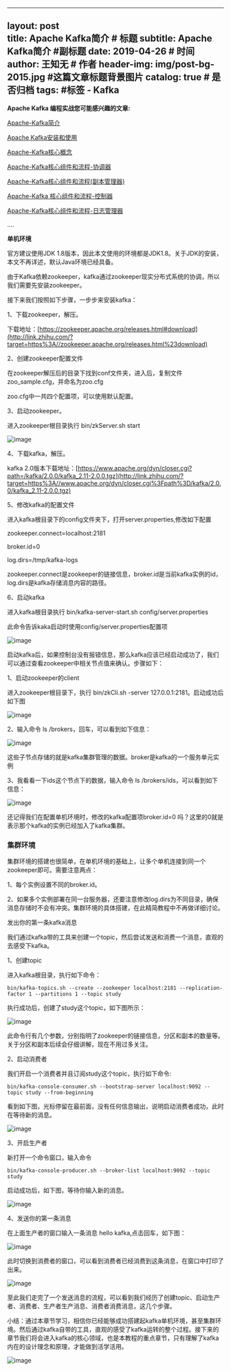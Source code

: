 
---
layout:     post   				    
title:      Apache Kafka简介 				# 标题 
subtitle:   Apache Kafka简介 #副标题
date:       2019-04-26				# 时间
author:     王知无						# 作者
header-img: img/post-bg-2015.jpg 	#这篇文章标题背景图片
catalog: true 						# 是否归档
tags:								#标签
    - Kafka
---

**Apache Kafka 编程实战您可能感兴趣的文章:**

[Apache-Kafka简介](http://link.zhihu.com/?target=http%3A//mp.weixin.qq.com/s%3F__biz%3DMzU3MzgwNTU2Mg%3D%3D%26mid%3D100000482%26idx%3D1%26sn%3D22b13749ed0352cd286eac7697f39f23%26chksm%3D7d3d44774a4acd6189d082976e90087a9a955e6ca12b21193395536643a302ac4c13c88fe212%23rd)

[Apache Kafka安装和使用](http://link.zhihu.com/?target=http%3A//mp.weixin.qq.com/s%3F__biz%3DMzU3MzgwNTU2Mg%3D%3D%26mid%3D100000470%26idx%3D1%26sn%3D41ee111a073c51af4f9e87c2cdc4d584%26chksm%3D7d3d44434a4acd55b67414765a7b79152d7ef430ba00bec8af6cdddd8e8cf161777ee4a15841%23rd)

[Apache-Kafka核心概念](http://link.zhihu.com/?target=http%3A//mp.weixin.qq.com/s%3F__biz%3DMzU3MzgwNTU2Mg%3D%3D%26mid%3D100000472%26idx%3D1%26sn%3D99353b901d1174c3edd4a9ebbe394975%26chksm%3D7d3d444d4a4acd5bf0017210f55ec394abda01d163674d540988ca94863a51411be951711553%23rd)

[Apache-Kafka核心组件和流程-协调器](http://link.zhihu.com/?target=http%3A//mp.weixin.qq.com/s%3F__biz%3DMzU3MzgwNTU2Mg%3D%3D%26mid%3D100000476%26idx%3D1%26sn%3D34b2127b1a09664087e3b2079844c2db%26chksm%3D7d3d44494a4acd5f3bc70d914ae2842409282780d19d57043d168895e55f160b3be7835e2446%23rd)

[Apache-Kafka核心组件和流程(副本管理器)](http://link.zhihu.com/?target=http%3A//mp.weixin.qq.com/s%3F__biz%3DMzU3MzgwNTU2Mg%3D%3D%26mid%3D100000480%26idx%3D1%26sn%3D054cdf620eb82c4ecfaccd226d49d0e0%26chksm%3D7d3d44754a4acd638ca37afcfdaad802bb3dec01758b18cdf2c607ec494526832ee58ff43451%23rd)

[Apache-Kafka 核心组件和流程-控制器](http://link.zhihu.com/?target=http%3A//mp.weixin.qq.com/s%3F__biz%3DMzU3MzgwNTU2Mg%3D%3D%26mid%3D100000474%26idx%3D1%26sn%3Dc9b9d8fbb942f5299eb1d23a9363c0a4%26chksm%3D7d3d444f4a4acd597607e33ee59aad92db50084a5ab7edb84449df6f2f3ecc504e97f05977bb%23rd)

[Apache-Kafka核心组件和流程-日志管理器](http://link.zhihu.com/?target=http%3A//mp.weixin.qq.com/s%3F__biz%3DMzU3MzgwNTU2Mg%3D%3D%26mid%3D100000478%26idx%3D1%26sn%3Deeb3310214d7fa24ca86c4afad421baa%26chksm%3D7d3d444b4a4acd5d1987dc78f89d40a20833cec682b30b9f1a0735a26681f681a38853a6ff63%23rd)

....

**单机环境**

官方建议使用JDK 1.8版本，因此本文使用的环境都是JDK1.8。关于JDK的安装，本文不再详述，默认Java环境已经具备。

由于Kafka依赖zookeeper，kafka通过zookeeper现实分布式系统的协调，所以我们需要先安装zookeeper。

接下来我们按照如下步骤，一步步来安装kafka：

1、下载zookeeper，解压。

下载地址：[https://zookeeper.apache.org/releases.html#download](http://link.zhihu.com/?target=https%3A//zookeeper.apache.org/releases.html%23download)

2、创建zookeeper配置文件

在zookeeper解压后的目录下找到conf文件夹，进入后，复制文件zoo_sample.cfg，并命名为zoo.cfg

zoo.cfg中一共四个配置项，可以使用默认配置。

3、启动zookeeper。

进入zookeeper根目录执行 bin/zkServer.sh start

![image](http://upload-images.jianshu.io/upload_images/16241060-45642ac6542526af.jpg?imageMogr2/auto-orient/strip%7CimageView2/2/w/1240)

4、下载kafka，解压。

kafka 2.0版本下载地址：[https://www.apache.org/dyn/closer.cgi?path=/kafka/2.0.0/kafka_2.11-2.0.0.tgz](http://link.zhihu.com/?target=https%3A//www.apache.org/dyn/closer.cgi%3Fpath%3D/kafka/2.0.0/kafka_2.11-2.0.0.tgz)

5、修改kafka的配置文件

进入kafka根目录下的config文件夹下，打开server.properties,修改如下配置

zookeeper.connect=localhost:2181

broker.id=0

log.dirs=/tmp/kafka-logs

zookeeper.connect是zookeeper的链接信息，broker.id是当前kafka实例的id，log.dirs是kafka存储消息内容的路径。

6、启动kafka

进入kafka根目录执行 bin/kafka-server-start.sh config/server.properties

此命令告诉kaka启动时使用config/server.properties配置项

![image](http://upload-images.jianshu.io/upload_images/16241060-7daff2291823ea47.jpg?imageMogr2/auto-orient/strip%7CimageView2/2/w/1240)

启动kafka后，如果控制台没有报错信息，那么kafka应该已经启动成功了，我们可以通过查看zookeeper中相关节点值来确认。步骤如下：

1、启动zookeeper的client

进入zookeeper根目录下，执行 bin/zkCli.sh -server 127.0.0.1:2181。启动成功后如下图

![image](http://upload-images.jianshu.io/upload_images/16241060-e93e674f8687f166.jpg?imageMogr2/auto-orient/strip%7CimageView2/2/w/1240)

2、输入命令 ls /brokers，回车，可以看到如下信息：

![image](http://upload-images.jianshu.io/upload_images/16241060-332ed3a117128b6a.jpg?imageMogr2/auto-orient/strip%7CimageView2/2/w/1240)

这些子节点存储的就是kafka集群管理的数据。broker是kafka的一个服务单元实例

3、我看看一下ids这个节点下的数据，输入命令 ls /brokers/ids，可以看到如下信息：

![image](http://upload-images.jianshu.io/upload_images/16241060-d562b8ccbc167ca9.jpg?imageMogr2/auto-orient/strip%7CimageView2/2/w/1240)

还记得我们在配置单机环境时，修改的kafka配置项broker.id=0 吗？这里的0就是表示那个kafka的实例已经加入了kafka集群。

### **集群环境**

集群环境的搭建也很简单，在单机环境的基础上，让多个单机连接到同一个zookeeper即可。需要注意两点：

1、每个实例设置不同的broker.id。

2、如果多个实例部署在同一台服务器，还要注意修改log.dirs为不同目录，确保消息存储时不会有冲突。集群环境的具体搭建，在此精简教程中不再做详细讨论。

发出你的第一条kafka消息

我们通过kafka带的工具来创建一个topic，然后尝试发送和消费一个消息，直观的去感受下kafka。

1、创建topic

进入kafka根目录，执行如下命令：

```
bin/kafka-topics.sh --create --zookeeper localhost:2181 --replication-factor 1 --partitions 1 --topic study

```

执行成功后，创建了study这个topic，如下图所示：

![image](http://upload-images.jianshu.io/upload_images/16241060-1ee1e88312b5607e.jpg?imageMogr2/auto-orient/strip%7CimageView2/2/w/1240)

此命令行有几个参数，分别指明了zookeeper的链接信息，分区和副本的数量等。关于分区和副本后续会仔细讲解，现在不用过多关注。

2、启动消费者

我们开启一个消费者并且订阅study这个topic，执行如下命令:

```
bin/kafka-console-consumer.sh --bootstrap-server localhost:9092 --topic study --from-beginning

```

看到如下图，光标停留在最前面，没有任何信息输出，说明启动消费者成功，此时在等待新的消息。

![image](http://upload-images.jianshu.io/upload_images/16241060-4c9ec1250f2a7d52.jpg?imageMogr2/auto-orient/strip%7CimageView2/2/w/1240)

3、开启生产者

新打开一个命令窗口，输入命令

```
bin/kafka-console-producer.sh --broker-list localhost:9092 --topic study

```

启动成功后，如下图，等待你输入新的消息。

![image](http://upload-images.jianshu.io/upload_images/16241060-1dc35a39b6a6c1a6.jpg?imageMogr2/auto-orient/strip%7CimageView2/2/w/1240)

4、发送你的第一条消息

在上面生产者的窗口输入一条消息 hello kafka,点击回车，如下图：

![image](http://upload-images.jianshu.io/upload_images/16241060-aa03f34cc9fdc77d.jpg?imageMogr2/auto-orient/strip%7CimageView2/2/w/1240)

此时切换到消费者的窗口，可以看到消费者已经消费到这条消息，在窗口中打印了出来。

![image](http://upload-images.jianshu.io/upload_images/16241060-148e5147382d1712.jpg?imageMogr2/auto-orient/strip%7CimageView2/2/w/1240)

至此我们走完了一个发送消息的流程，可以看到我们经历了创建topic、启动生产者、消费者、生产者生产消息、消费者消费消息，这几个步骤。

小结：通过本章节学习，相信你已经能够成功搭建起kafka单机环境，甚至集群环境。然后通过kafka自带的工具，直观的感受了kafka运转的整个过程。接下来的章节我们将会进入kafka的核心领域，也是本教程的重点章节，只有理解了kafka内在的设计理念和原理，才能做到活学活用。

![image](http://upload-images.jianshu.io/upload_images/16241060-2349cea8df6b9d79.jpg?imageMogr2/auto-orient/strip%7CimageView2/2/w/1240)

